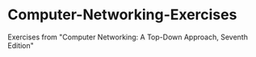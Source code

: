 # Computer-Networking-Exercises
Exercises from "Computer Networking: A Top-Down Approach, Seventh Edition"
